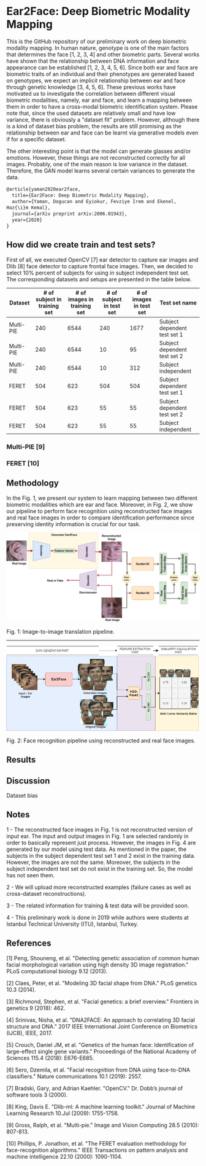 # Ear2Face: Deep Biometric Modality Mapping

This is the GitHub repository of our preliminary work on deep biometric modality mapping. In human nature, genotype is one of the main factors that determines the face [1, 2, 3, 4] and other biometric parts. Several works have shown that the relationship between DNA information and face appearance can be established [1, 2, 3, 4, 5, 6]. Since both ear and face are biometric traits of an individual and their phenotypes are generated based on genotypes, we expect an implicit relationship between ear and face through genetic knowledge [3, 4, 5, 6]. These previous works have motivated us to investigate the correlation between different visual biometric modalities, namely, ear and face, and learn a mapping between them in order to have a cross-modal biometric identification system. Please note that, since the used datasets are relatively small and have low variance, there is obviously a "dataset fit" problem. However, although there is a kind of dataset bias problem, the results are still promising as the relationship between ear and face can be learnt via generative models even if for a specific dataset.

The other interesting point is that the model can generate glasses and/or emotions. However, these things are not reconstructed correctly for all images. Probably, one of the main reason is low variance in the dataset. Therefore, the GAN model learns several certain variances to generate the data.

```
@article{yaman2020ear2face,
  title={Ear2Face: Deep Biometric Modality Mapping},
  author={Yaman, Dogucan and Eyiokur, Fevziye Irem and Ekenel, Haz{\i}m Kemal},
  journal={arXiv preprint arXiv:2006.01943},
  year={2020}
}
```

## How did we create train and test sets?

First of all, we executed OpenCV [7] ear detector to capture ear images and Dlib [8] face detector to capture frontal face images. Then, we decided to select 10% percent of subjects for using in subject independent test set. The corresponding datasets and setups are presented in the table below.

Dataset | # of subject in training set | # of images in training set | # of subject in test set | # of images in test set | Test set name 
--- | --- | --- | --- | --- | --- 
Multi-PIE | 240 | 6544 | 240 | 1677 | Subject dependent test set 1
Multi-PIE | 240 | 6544 | 10 | 95 | Subject dependent test set 2
Multi-PIE | 240 | 6544 | 10 | 312 | Subject independent
FERET | 504 | 623 | 504 | 504 | Subject dependent test set 1 
FERET | 504 | 623 | 55 | 55 | Subject dependent test set 2
FERET | 504 | 623 | 55 | 55 | Subject independent 

### Multi-PIE [9]

### FERET [10]

## Methodology

In the Fig. 1, we present our system to learn mapping between two different biometric modalities which are ear and face. Moreover, in Fig. 2, we show our pipeline to perform face recognition using reconstructed face images and real face images in order to compare identification performance since preserving identity information is crucial for our task.

![picture](images/model3.png)

Fig. 1: Image-to-image translation pipeline.

------

![picture](images/test_setup_ear2face.png)

Fig. 2: Face recognition pipeline using reconstructed and real face images.

## Results

## Discussion

Dataset bias

## Notes

1 - The reconstructed face images in Fig. 1 is not reconstructed version of input ear. The input and output images in Fig. 1 are selected randomly in order to basically represent just process. However, the images in Fig. 4 are generated by our model using test data. As mentioned in the paper, the subjects in the subject dependent test set 1 and 2 exist in the training data. However, the images are not the same. Moreover, the subjects in the subject independent test set do not exist in the training set. So, the model has not seen them.

2 - We will upload more reconstructed examples (failure cases as well as cross-dataset reconstructions).

3 - The related information for training & test data will be provided soon.

4 - This preliminary work is done in 2019 while authors were students at Istanbul Technical University (ITU), Istanbul, Turkey.

## References

[1] Peng, Shouneng, et al. "Detecting genetic association of common human facial morphological variation using high density 3D image registration." PLoS computational biology 9.12 (2013).

[2] Claes, Peter, et al. "Modeling 3D facial shape from DNA." PLoS genetics 10.3 (2014).

[3] Richmond, Stephen, et al. "Facial genetics: a brief overview." Frontiers in genetics 9 (2018): 462.

[4] Srinivas, Nisha, et al. "DNA2FACE: An approach to correlating 3D facial structure and DNA." 2017 IEEE International Joint Conference on Biometrics (IJCB), IEEE, 2017.

[5] Crouch, Daniel JM, et al. "Genetics of the human face: Identification of large-effect single gene variants." Proceedings of the National Academy of Sciences 115.4 (2018): E676-E685.

[6] Sero, Dzemila, et al. "Facial recognition from DNA using face-to-DNA classifiers." Nature communications 10.1 (2019): 2557.

[7] Bradski, Gary, and Adrian Kaehler. "OpenCV." Dr. Dobb’s journal of software tools 3 (2000).

[8] King, Davis E. "Dlib-ml: A machine learning toolkit." Journal of Machine Learning Research 10.Jul (2009): 1755-1758.

[9] Gross, Ralph, et al. "Multi-pie." Image and Vision Computing 28.5 (2010): 807-813.

[10] Phillips, P. Jonathon, et al. "The FERET evaluation methodology for face-recognition algorithms." IEEE Transactions on pattern analysis and machine intelligence 22.10 (2000): 1090-1104.
